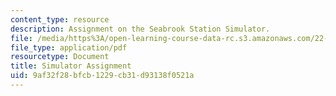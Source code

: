 ```yaml
---
content_type: resource
description: Assignment on the Seabrook Station Simulator.
file: /media/https%3A/open-learning-course-data-rc.s3.amazonaws.com/22-091-nuclear-reactor-safety-spring-2008/9af32f28bfcb1229cb31d93138f0521a_MIT22_091S08_assn03.pdf
file_type: application/pdf
resourcetype: Document
title: Simulator Assignment
uid: 9af32f28-bfcb-1229-cb31-d93138f0521a
---
```


